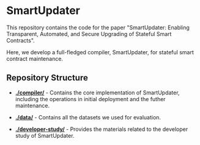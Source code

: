 # SmartUpdater

This repository contains the code for the paper "SmartUpdater: Enabling Transparent, Automated, and Secure Upgrading of Stateful Smart Contracts". 

Here, we develop a full-fledged compiler, SmartUpdater, for stateful smart contract maintenance.


## Repository Structure

- **<a href="./compiler">./compiler/</a>** - Contains the core implementation of SmartUpdater, including the operations in initial deployment and the futher maintenance.

- **<a href="./data">./data/</a>** - Contains all the datasets we used for evaluation.

- **<a href="./developer-study">./developer-study/</a>** - Provides the materials related to the developer study of SmartUpdater.






